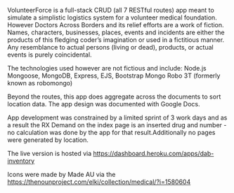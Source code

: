 VolunteerForce is a full-stack CRUD (all 7 RESTful routes) app meant to simulate a simplistic logistics system for a volunteer medical foundation. However Doctors Across Borders and its relief efforts are a work of fiction. Names, characters, businesses, places, events and incidents are either the products of this fledging coder’s imagination or used in a fictitious manner. Any resemblance to actual persons (living or dead), products, or actual events is purely coincidental. 
 
 The technologies used however are not fictious and include: 
 Node.js
 Mongoose, 
 MongoDB,
 Express,
 EJS,
 Bootstrap
 Mongo
 Robo 3T (formerly known as robomongo)
 
 Beyond the routes, this app does aggregate across the documents to sort location data. 
 The app design was documented with Google Docs. 
 
App development was constrained by a limited sprint of 3 work days and as a result the RX Demand on the index page is an inserted drug and number - no calculation was done by the app for that result.Additionally no pages were generated by location. 
 
 The live version is hosted via https://dashboard.heroku.com/apps/dab-inventory
 
 Icons were made by Made AU via the https://thenounproject.com/elki/collection/medical/?i=1580604
